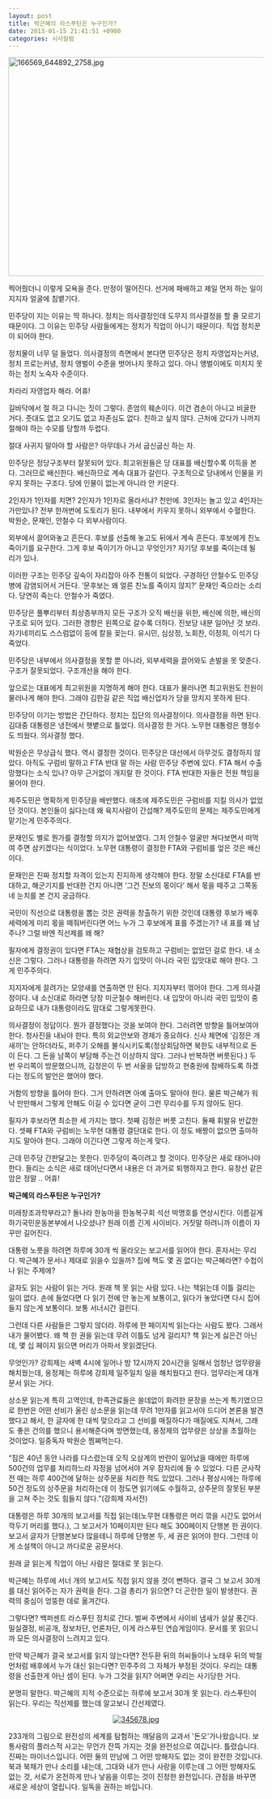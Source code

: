 ```yaml
---
layout: post
title: 박근혜의 라스푸틴은 누구인가?
date: 2013-01-15 21:41:51 +0900
categories: 시사칼럼
---
```

 <img alt="166569_644892_2758.jpg" src="files/attach/images/199/955/314/166569_644892_2758.jpg" width="600" height="432" />



찍어줬더니 이렇게 모욕을 준다. 만정이 떨어진다. 선거에 패배하고 제일 먼저 하는 일이 지지자 얼굴에 침뱉기다. 



민주당이 지는 이유는 딱 하나다. 정치는 의사결정인데 도무지 의사결정을 할 줄 모르기 때문이다. 그 이유는 민주당 사람들에게는 정치가 직업이 아니기 때문이다. 직업 정치꾼이 되어야 한다. 



정치물이 너무 덜 들었다. 의사결정의 측면에서 본다면 민주당은 정치 자영업자는커녕, 정치 프로는커녕, 정치 앵벌이 수준을 벗어나지 못하고 있다. 아니 앵벌이에도 미치지 못하는 정치 노숙자 수준이다. 



차라리 자영업자 해라. 어휴! 



길바닥에서 절 하고 다니는 짓이 그렇다. 존엄의 훼손이다. 이건 겸손이 아니고 비굴한 거다. 줏대도 없고 오기도 없고 자존심도 없다. 친하고 싶지 않다. 근처에 갔다가 나까지 절해야 하는 수모를 당할까 두렵다. 



절대 사귀지 말아야 할 사람은? 아무데나 가서 굽신굽신 하는 자. 



민주당은 정당구조부터 잘못되어 있다. 최고위원들은 당 대표를 배신할수록 이득을 본다. 그러므로 배신한다. 배신하므로 계속 대표가 갈린다. 구조적으로 당내에서 인물을 키우지 못하는 구조다. 당에 인물이 없는게 아니라 안 키운다. 



2인자가 1인자를 치면? 2인자가 1인자로 올라서냐? 천만에. 3인자는 놀고 있고 4인자는 가만있나? 전부 한꺼번에 도토리가 된다. 내부에서 키우지 못하니 외부에서 수혈한다. 박원순, 문재인, 안철수 다 외부사람이다. 



외부에서 끌어와놓고 흔든다. 후보를 선출해 놓고도 뒤에서 계속 흔든다. 후보에게 친노 죽이기를 요구한다. 그게 후보 죽이기가 아니고 무엇인가? 자기당 후보를 죽이는데 될 리가 있나. 



이러한 구조는 민주당 깊숙이 자리잡아 아주 전통이 되었다. 구경하던 안철수도 민주당병에 감염되어서 거든다. ‘문후보는 왜 얼른 친노를 죽이지 않지?’ 문재인 죽으라는 소리다. 당연히 죽는다. 안철수가 죽였다. 



민주당은 풀뿌리부터 최상층부까지 모든 구조가 오직 배신을 위한, 배신에 의한, 배신의 구조로 되어 있다. 그러한 경향은 왼쪽으로 갈수록 더하다. 진보당 내분 일어난 것 보라. 자기네끼리도 스스럼없이 등에 칼을 꽂는다. 유시민, 심상정, 노회찬, 이정희, 이석기 다 죽었다.



민주당은 내부에서 의사결정을 못할 뿐 아니라, 외부세력을 끌어와도 손발을 못 맞춘다. 구조가 잘못되었다. 구조개선을 해야 한다. 



앞으로는 대표에게 최고위원을 지명하게 해야 한다. 대표가 물러나면 최고위원도 전원이 물러나게 해야 한다. 그래야 김한길 같은 직업 배신업자가 당을 망치지 못하게 된다. 



민주당이 이기는 방법은 간단하다. 정치는 집단의 의사결정이다. 의사결정을 하면 된다. 김대중 대통령은 냉전에서 햇볕으로 틀었다. 의사결정 한 거다. 노무현 대통령은 행정수도 띄웠다. 의사결정 했다. 



박원순은 무상급식 했다. 역시 결정한 것이다. 민주당은 대선에서 아무것도 결정하지 않았다. 아직도 구럼비 말하고 FTA 반대 말 하는 사람 민주당 주변에 있다. FTA 해서 수출 망했다는 소식 있나? 아무 근거없이 개지랄 한 것이다. FTA 반대한 자들은 전원 책임을 물어야 한다. 



제주도민은 명확하게 민주당을 배반했다. 애초에 제주도민은 구럼비를 지킬 의사가 없었던 것이다. 본인들이 싫다는데 왜 육지사람이 간섭해? 제주도민의 문제는 제주도민에게 맡기는게 민주주의다. 



문재인도 별로 뭔가를 결정할 의지가 없어보였다. 그저 안철수 얼굴만 쳐다보면서 떠먹여 주면 삼키겠다는 식이었다. 노무현 대통령이 결정한 FTA와 구럼비를 엎은 것은 배신이다. 



문재인은 진짜 정치할 자격이 있는지 진지하게 생각해야 한다. 정말 소신대로 FTA를 반대하고, 해군기지를 반대한 건지 아니면 ‘그건 진보의 몫이다’ 해서 몫을 떼주고 그쪽동네 눈치를 본 건지 궁금하다. 



국민이 직선으로 대통령을 뽑는 것은 권력을 창출하기 위한 것인데 대통령 후보가 배후세력에게 미리 몫을 떼줘버린다면 어느 누가 그 후보에게 표를 주겠는가? 내 표를 왜 남주나? 그럴 바엔 직선제를 왜 해? 



필자에게 결정권이 있다면 FTA는 재협상을 검토하고 구럼비는 없었던 걸로 한다. 내 소신은 그렇다. 그러나 대통령을 하려면 자기 입맛이 아니라 국민 입맛대로 해야 한다. 그게 민주주의다. 



지지자에게 끌려가는 모양새를 연출하면 안 된다. 지지자부터 꺾어야 한다. 그게 의사결정이다. 내 소신대로 하라면 당장 미군철수 해버린다. 내 입맛이 아니라 국민 입맛이 중요하므로 내가 대통령이라도 맘대로 그렇게못한다. 



의사결정이 정답이다. 뭔가 결정했다는 것을 보여야 한다. 그러려면 방향을 틀어보여야 한다. 청사진을 내놔야 한다. 특히 외교안보와 경제가 중요하다. 신사 체면에 ‘김정은 개새끼’는 안하더라도, 퍼주기 오해를 불식시키도록(정상회담하면 북한도 내부적으로 돈이 든다. 그 돈을 남쪽이 부담해 주는건 이상하지 않다. 그러나 반복하면 버릇된다.) 두 번 우리쪽이 방문했으니까, 김정은이 두 번 서울을 답방하고 현충원에 참배하도록 하겠다는 정도의 발언은 했어야 했다. 



거함의 방향을 틀어야 한다. 그거 안하려면 아예 출마도 말아야 한다. 물론 박근혜가 워낙 만만해서 그렇게 안해도 이길 수 있다면 굳이 그런 무리수를 두지 않아도 된다. 



필자가 후보라면 최소한 세 가지는 했다. 첫째 김정은 버릇 고친다. 둘째 휘발유 반값한다. 셋째 FTA와 구럼비는 노무현 대통령 결단대로 한다. 이 정도 배짱이 없으면 출마하지도 말아야 한다. 그래야 이긴다면 그렇게 하는게 맞다.



근데 민주당 간판달고는 못한다. 민주당이 죽이려고 할 것이다. 민주당은 새로 태어나야 한다. 들리는 소식은 새로 태어난다면서 내용은 더 과거로 퇴행하자고 한다. 유창선 같은 암은 정말 .. 어휴! 





**박근혜의 라스푸틴은 누구인가?** 



미래창조과학부라고? 돌나라 한농마을 한농복구회 석선 박명호를 연상시킨다. 이름길게하기국민운동본부에서 나오셨나? 원래 이름 긴게 사이비다. 거짓말 하려니까 이름이 자꾸만 길어진다. 



대통령 노릇을 하려면 하루에 30개 씩 올라오는 보고서를 읽어야 한다. 혼자서는 무리다. 박근혜가 문서나 제대로 읽을수 있을까? 집에 책도 몇 권 없다는 박근혜라면? 수첩이나 읽는 주제에? 



글자도 읽는 사람이 읽는 거다. 원래 책 못 읽는 사람 있다. 나는 책읽는데 이틀 걸리는 일이 없다. 손에 들었다면 다 읽기 전에 안 놓는게 보통이고, 읽다가 놓았다면 다시 집어들지 않는게 보통이다. 보통 서너시간 걸린다. 



그런데 다른 사람들은 그렇지 않더라. 하루에 한 페이지씩 읽는다는 사람도 봤다. 그래서 내가 물어봤다. 왜 책 한 권을 읽는데 무려 이틀도 넘게 걸리지? 책 읽는게 싫은건 아닌데, 몇 십 페이지 읽으면 머리가 아파서 못읽겠단다. 



무엇인가? 강희제는 새벽 4시에 일어나 밤 12시까지 20시간을 일해서 엄청난 업무량을 해치웠는데, 옹정제는 하루에 강희제 일주일치 일을 해치웠다고 한다. 업무라는게 대개 문서 읽는 거다. 



상소문 읽는게 특히 고역인데, 한족관료들은 쓸데없이 화려한 문장을 쓰는게 특기였으므로 한번은 어떤 선비가 올린 상소문을 읽는데 무려 1만자를 읽고서야 드디어 본론을 발견했다고 해서, 한 글자에 한 대씩 맞으라고 그 선비를 매질하다가 매질에도 지쳐서, 그래도 좋은 건의를 했으니 용서해준다며 방면했는데, 옹정제의 업무량은 상상을 초월하는 것이었다. 일중독자 박원순 찜쪄먹는다. 



“짐은 40년 동안 나라를 다스렸는데 오직 오삼계의 반란이 일어났을 때에만 하루에 500건의 업무를 처리하느라 자정을 넘어서야 겨우 잠자리에 들 수 있었다. 다른 군사작전 때는 하루 400건에 달하는 상주문을 처리한 적도 있었다. 그러나 평상시에는 하루에 50건 정도의 상주문을 처리하는데 이 정도면 읽기에도 수월하고, 상주문의 잘못된 부분을 고쳐 주는 것도 힘들지 않다.”(강희제 자서전) 

대통령은 하루 30개의 보고서를 직접 읽는데(노무현 대통령은 머리 깎을 시간도 없어서 깍두기 머리를 했다.), 그 보고서가 10페이지만 된다 해도 300페이지 단행본 한 권이다. 보고서 글자가 단행본보다 많을테니 하루에 단행본 두, 세 권은 읽어야 한다. 그런데 이게 소설책이 아니고 까다로운 공문서다. 



원래 글 읽는게 직업이 아닌 사람은 절대로 못 읽는다. 



박근혜는 하루에 서너 개의 보고서도 직접 읽지 않을 것이 뻔하다. 결국 그 보고서 30개를 대신 읽어주는 자가 권력을 쥔다. 그걸 총리가 읽으면? 더 곤란한 일이 발생한다. 권력의 중심이 엉뚱한 데로 옮겨간다. 



그렇다면? 백퍼센트 라스푸틴 정치로 간다. 벌써 주변에서 사이비 냄새가 살살 풍긴다. 밀실결정, 비공개, 정보차단, 언론차단, 이게 라스푸틴 연습게임이다. 문서를 못 읽으니까 모든 의사결정이 느려지고 있다.



만약 박근혜가 결국 보고서를 읽지 않는다면? 전두환 뒤의 허씨들이나 노태우 뒤의 박철언처럼 배후에서 누가 대신 읽는다면? 민주주의 그 자체가 부정된 것이다. 우리는 대통령을 선출한게 아닌 셈이 된다. 누가 그것을 읽지? 어쩌면 우리는 사기당한 거다. 



분명히 말한다. 박근혜의 지적 수준으로는 하루에 보고서 30개 못 읽는다. 라스푸틴이 읽는다. 우리는 직선제를 했는데 알고보니 간선제였다. 







<p align="center">
  <a href="?mid=DonOh"><img alt="345678.jpg" src="files/attach/images/198/559/314/55555.JPG" /> <br /></a> 
  
  <p>
  </p> 233개의 그림으로 완전성의 세계를 탐험하는 깨달음의 교과서 '돈오'가나왔습니다. 보통사람의 플러스적 사고는 무언가 잔뜩 가지는 것을 완전성으로 여깁니다. 틀렸습니다. 진짜는 마이너스입니다. 어떤 둘의 만남에 그 어떤 방해자도 없는 것이 완전한 것입니다. 북과 북채가 만나 소리를 내는데, 그대와 내가 만나 사랑을 이루는데 그 어떤 방해자도 없는 것, 서로가 온전하게 만나 낳음을 이루는 것이 진정한 완전입니다. 관점을 바꾸면 새로운 세상이 열립니다. 일독을 권하는 바입니다. 
  
  <p>
  </p>
  
  <p>
  </p>
  
  <p>
  </p>
  
  <p>
  </p>
  
  <p>
  </p>
  
  <p>
  </p>
  
  <p>
  </p>
  
  <p>
  </p>
  
  <p>
  </p>
  
  <p>
  </p>
  
  <p>
  </p>
  
  <p>
  </p>
  
  <p>
  </p>
  
  <p>
  </p>
  
  <p>
  </p>
  
  <p>
  </p>
</p>